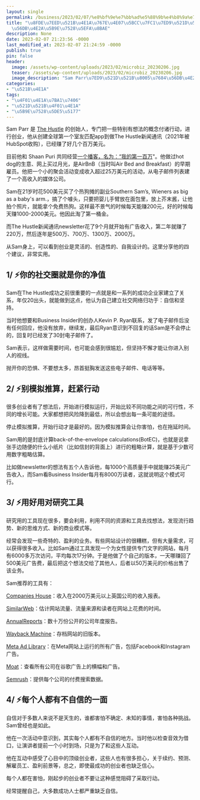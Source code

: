```yaml
---
layout: single
permalink: /business/2023/02/07/%e8%bf%9e%e7%bb%ad%e5%88%9b%e4%b8%9a%e7%99%be%e4%b8%87%e5%af%8c%e7%bf%81%e7%bb%99%e5%88%9d%e5%88%9b%e8%80%85%e7%9a%84%e5%9b%9b%e4%b8%aa%e5%ae%9e%e7%94%a8%e5%bb%ba%e8%ae%ae/
title: "\u8FDE\u7EED\u521B\u4E1A\u767E\u4E07\u5BCC\u7FC1\u7ED9\u521D\u521B\u8005\u7684\
  \u56DB\u4E2A\u5B9E\u7528\u5EFA\u8BAE"
description: None
date: 2023-02-07 21:23:56 -0000
last_modified_at: 2023-02-07 21:24:59 -0000
publish: true
pin: false
header:
  image: /assets/wp-content/uploads/2023/02/microbiz_20230206.jpg
  teaser: /assets/wp-content/uploads/2023/02/microbiz_20230206.jpg
  image_description: "Sam Parr\u7ED9\u521D\u521B\u8005\u7684\u56DB\u4E2A\u5B9E\u7528\u5EFA\u8BAE"
categories:
- "\u521B\u4E1A"
tags:
- "\u4F01\u4E1A\u7BA1\u7406"
- "\u521D\u521B\u4F01\u4E1A"
- "\u5B9E\u7528\u5DE5\u5177"
---
```

Sam Parr 是 [The Hustle](https://thehustle.co) 的创始人，专门把一些特别有想法的概念付诸行动，进行创业，他从创建全球第一个室友匹配app到做The Hustle新闻通讯（2021年被HubSpot收购），已经赚了好几个百万美元。

目前他和 Shaan Puri 共同经营[一个播客，名为：“我的第一百万](https://www.mfmpod.com)"。他做过hot dog的生意、网上买过月光，是AirBnB（当时叫Air Bed and Breakfast）的早期雇员。他把一个小的聚会活动变成收入超过25万美元的活动，从电子邮件列表建了一个高收入的媒体公司。

Sam在21岁时花500美元买了个热狗摊的副业Southern Sam’s, Wieners as big as a baby's arm.，搞了个噱头，只要把婴儿手臂放在面包里，放上芥末酱，让他拍个照片，就能拿个免费热狗。这样最不景气的时候每天能赚200元，好的时候每天赚1000-2000美元。他因此淘了第一桶金。

而The Hustle新闻通讯newsletter花了9个月就开始有广告收入，第二年就赚了220万，然后逐年是500万、700万、1300万、2000万。

从Sam身上，可以看到创业是灵活的、创造性的、自我设计的。这里分享他的四个建议，非常实用。

## 1/ ⚡你的社交圈就是你的净值

Sam在The Hustle成功之前很重要的一点就是和一系列的成功企业家建立了关系，年仅20出头，就能做到这点，他认为自己建立社交网络归功于：自信和坚持。

当时他想要和Business Insider的创办人Kevin P. Ryan联系，发了电子邮件后没有任何回应，他没有放弃，继续发，最后Ryan意识到不回复的话Sam是不会停止的，回复时已经发了30封电子邮件了。

Sam表示，这样做需要时间，也可能会感到很尴尬，但坚持不懈才能让你进入别人的视线。

抛开你的恐惧、不要想太多，昂首挺胸发送这些电子邮件、电话等等。

## 2/ ⚡别模拟推算，赶紧行动

很多创业者有了想法后，开始进行模拟运行，开始比较不同功能之间的可行性，不同的增长可能。大家都想把风险降到最低，所以会想出每一条可能的途径。

停止模拟推算，开始行动才是最好的。因为模拟推算会让你害怕，也在拖延时间。

Sam用的是封底计算back-of-the-envelope calculations(BotEC)，也就是说拿张手边随便的什么小纸片（比如信封的背面上）进行的粗略计算，就是基于少数可用数字粗略估算。

比如做newsletter的想法有五个人告诉他，每1000个高质量手中就能赚25美元广告收入，而Sam看Business Insider每月有8000万读者，这就说明这个模式可行。

## 3/ ⚡用好用对研究工具

研究用的工具现在很多，要会利用，利用不同的资源和工具去找想法，发现流行趋势、新的思维方式、新的商业模式等。

经常会发现一些奇特的、盈利的业务。有些网站设计的很糟糕，但有大量需求，可以获得很多收入。比如Sam通过工具发现一个为女性提供专门文字的网站，每月有6000多万次访问，平均每次17分钟。于是他做了个自己的版本，一天哪赚回了500美元广告费，最后把这个想法交给了其他人，后者以50万美元的价格出售了该业务。

Sam推荐的工具有：

[Companies House](https://www.gov.uk/government/organisations/companies-house)：收入在2000万美元以上英国公司的收入报表。

[SimilarWeb](https://www.similarweb.com)：估计网站流量、流量来源和读者在网站上花费的时间。

[AnnualReports](https://www.annualreports.com)：数十万份公开的公司年度报告。

[Wayback Machine](https://archive.org/web/)：存档网站的旧版本。

[Meta Ad Library](https://www.facebook.com/ads/library/)：在Meta网站上运行的所有广告，包括Facebook和Instagram广告。

[Moat](https://moat.com/creative)：查看所有公司在谷歌广告上的横幅和广告。

[Semrush](https://www.semrush.com/projects/)：提供每个公司的付费搜索数据。

## 4/ ⚡每个人都有不自信的一面

自信对于多数人来说不是天生的，谁都害怕不确定、未知的事情，害怕各种挑战。Sam曾经也是如此。

他在一次活动中意识到，其实每个人都有不自信的地方。当时他以检查音效为借口，让演讲者提前一个小时到场，只是为了和这些人互动。

他在互动中感受了心目中的顶级创业者，这些人也有很多担心，关于续约、预测、解雇员工、盈利前景等，总之，即使最成功的创业者也缺乏信心。

每个人都在害怕，刚起步的创业者不要让这种感觉阻碍了采取行动。

经常提醒自己，大多数成功人士都严重缺乏自信。
